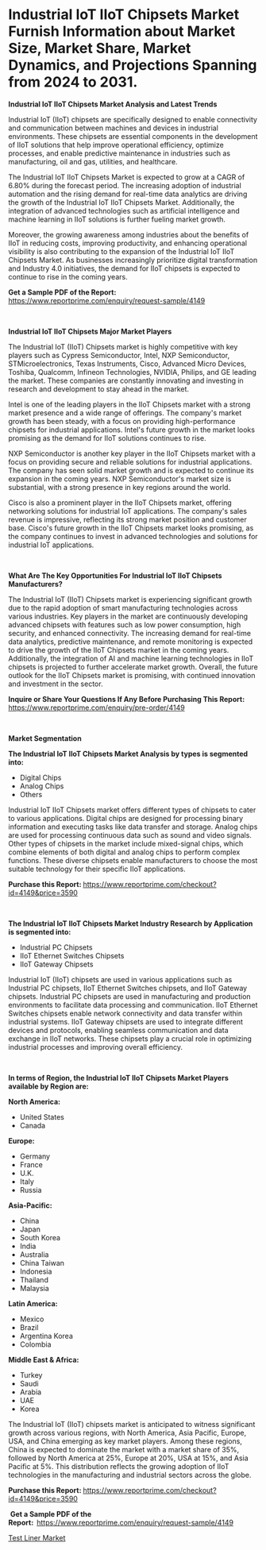 <p><h1>Industrial IoT IIoT Chipsets Market Furnish Information about Market Size, Market Share, Market Dynamics, and Projections Spanning from 2024 to 2031.</h1></p><p><strong>Industrial IoT IIoT Chipsets Market Analysis and Latest Trends</strong></p>
<p><p>Industrial IoT (IIoT) chipsets are specifically designed to enable connectivity and communication between machines and devices in industrial environments. These chipsets are essential components in the development of IIoT solutions that help improve operational efficiency, optimize processes, and enable predictive maintenance in industries such as manufacturing, oil and gas, utilities, and healthcare.</p><p>The Industrial IoT IIoT Chipsets Market is expected to grow at a CAGR of 6.80% during the forecast period. The increasing adoption of industrial automation and the rising demand for real-time data analytics are driving the growth of the Industrial IoT IIoT Chipsets Market. Additionally, the integration of advanced technologies such as artificial intelligence and machine learning in IIoT solutions is further fueling market growth.</p><p>Moreover, the growing awareness among industries about the benefits of IIoT in reducing costs, improving productivity, and enhancing operational visibility is also contributing to the expansion of the Industrial IoT IIoT Chipsets Market. As businesses increasingly prioritize digital transformation and Industry 4.0 initiatives, the demand for IIoT chipsets is expected to continue to rise in the coming years.</p></p>
<p><strong>Get a Sample PDF of the Report:&nbsp;</strong> <a href="https://www.reportprime.com/enquiry/request-sample/4149">https://www.reportprime.com/enquiry/request-sample/4149</a></p>
<p>&nbsp;</p>
<p><strong>Industrial IoT IIoT Chipsets Major Market Players</strong></p>
<p><p>The Industrial IoT (IIoT) Chipsets market is highly competitive with key players such as Cypress Semiconductor, Intel, NXP Semiconductor, STMicroelectronics, Texas Instruments, Cisco, Advanced Micro Devices, Toshiba, Qualcomm, Infineon Technologies, NVIDIA, Philips, and GE leading the market. These companies are constantly innovating and investing in research and development to stay ahead in the market.</p><p>Intel is one of the leading players in the IIoT Chipsets market with a strong market presence and a wide range of offerings. The company's market growth has been steady, with a focus on providing high-performance chipsets for industrial applications. Intel's future growth in the market looks promising as the demand for IIoT solutions continues to rise.</p><p>NXP Semiconductor is another key player in the IIoT Chipsets market with a focus on providing secure and reliable solutions for industrial applications. The company has seen solid market growth and is expected to continue its expansion in the coming years. NXP Semiconductor's market size is substantial, with a strong presence in key regions around the world.</p><p>Cisco is also a prominent player in the IIoT Chipsets market, offering networking solutions for industrial IoT applications. The company's sales revenue is impressive, reflecting its strong market position and customer base. Cisco's future growth in the IIoT Chipsets market looks promising, as the company continues to invest in advanced technologies and solutions for industrial IoT applications.</p></p>
<p>&nbsp;</p>
<p><strong>What Are The Key Opportunities For Industrial IoT IIoT Chipsets Manufacturers?</strong></p>
<p><p>The Industrial IoT (IIoT) Chipsets market is experiencing significant growth due to the rapid adoption of smart manufacturing technologies across various industries. Key players in the market are continuously developing advanced chipsets with features such as low power consumption, high security, and enhanced connectivity. The increasing demand for real-time data analytics, predictive maintenance, and remote monitoring is expected to drive the growth of the IIoT Chipsets market in the coming years. Additionally, the integration of AI and machine learning technologies in IIoT chipsets is projected to further accelerate market growth. Overall, the future outlook for the IIoT Chipsets market is promising, with continued innovation and investment in the sector.</p></p>
<p><strong>Inquire or Share Your Questions If Any Before Purchasing This Report:</strong> <a href="https://www.reportprime.com/enquiry/pre-order/4149">https://www.reportprime.com/enquiry/pre-order/4149</a></p>
<p>&nbsp;</p>
<p><strong>Market Segmentation</strong></p>
<p><strong>The Industrial IoT IIoT Chipsets Market Analysis by types is segmented into:</strong></p>
<p><ul><li>Digital Chips</li><li>Analog Chips</li><li>Others</li></ul></p>
<p><p>Industrial IoT IIoT Chipsets market offers different types of chipsets to cater to various applications. Digital chips are designed for processing binary information and executing tasks like data transfer and storage. Analog chips are used for processing continuous data such as sound and video signals. Other types of chipsets in the market include mixed-signal chips, which combine elements of both digital and analog chips to perform complex functions. These diverse chipsets enable manufacturers to choose the most suitable technology for their specific IIoT applications.</p></p>
<p><strong>Purchase this Report:&nbsp;</strong><a href="https://www.reportprime.com/checkout?id=4149&price=3590">https://www.reportprime.com/checkout?id=4149&price=3590</a></p>
<p>&nbsp;</p>
<p><strong>The Industrial IoT IIoT Chipsets Market Industry Research by Application is segmented into:</strong></p>
<p><ul><li>Industrial PC Chipsets</li><li>IIoT Ethernet Switches Chipsets</li><li>IIoT Gateway Chipsets</li></ul></p>
<p><p>Industrial IoT (IIoT) chipsets are used in various applications such as Industrial PC chipsets, IIoT Ethernet Switches chipsets, and IIoT Gateway chipsets. Industrial PC chipsets are used in manufacturing and production environments to facilitate data processing and communication. IIoT Ethernet Switches chipsets enable network connectivity and data transfer within industrial systems. IIoT Gateway chipsets are used to integrate different devices and protocols, enabling seamless communication and data exchange in IIoT networks. These chipsets play a crucial role in optimizing industrial processes and improving overall efficiency.</p></p>
<p>&nbsp;</p>
<p><strong>In terms of Region, the Industrial IoT IIoT Chipsets Market Players available by Region are:</strong></p>
<p>
    <p> <strong> North America: </strong>
        <ul>
            <li>United States</li>
            <li>Canada</li>
        </ul>
        </p> 
    <p> <strong> Europe: </strong>
        <ul>
            <li>Germany</li>
            <li>France</li>
            <li>U.K.</li>
            <li>Italy</li>
            <li>Russia</li>
        </ul>
        </p> 
    <p> <strong> Asia-Pacific: </strong>
        <ul>
            <li>China</li>
            <li>Japan</li>
            <li>South Korea</li>
            <li>India</li>
            <li>Australia</li>
            <li>China Taiwan</li>
            <li>Indonesia</li>
            <li>Thailand</li>
            <li>Malaysia</li>
        </ul>
        </p> 
    <p> <strong> Latin America: </strong>
        <ul>
            <li>Mexico</li>
            <li>Brazil</li>
            <li>Argentina Korea</li>
            <li>Colombia</li>
        </ul>
        </p> 
    <p> <strong> Middle East & Africa: </strong>
        <ul>
            <li>Turkey</li>
            <li>Saudi</li>
            <li>Arabia</li>
            <li>UAE</li>
            <li>Korea</li>
        </ul>
    </p>
    </p>
<p><p>The Industrial IoT (IIoT) chipsets market is anticipated to witness significant growth across various regions, with North America, Asia Pacific, Europe, USA, and China emerging as key market players. Among these regions, China is expected to dominate the market with a market share of 35%, followed by North America at 25%, Europe at 20%, USA at 15%, and Asia Pacific at 5%. This distribution reflects the growing adoption of IIoT technologies in the manufacturing and industrial sectors across the globe.</p></p>
<p><strong>Purchase this Report: </strong><a href="https://www.reportprime.com/checkout?id=4149&price=3590">https://www.reportprime.com/checkout?id=4149&price=3590</a></p>
<p>&nbsp;<strong>Get a Sample PDF of the Report:&nbsp;&nbsp;</strong><a href="https://www.reportprime.com/enquiry/request-sample/4149">https://www.reportprime.com/enquiry/request-sample/4149</a></p>
<p><strong></strong></p>
<p><p><a href="https://chivalrous-flock-a86.notion.site/Test-Liner-Market-Size-Market-Trends-and-Growth-Outlook-forecasted-for-period-from-2024-to-2031-ae735a373a554134b8b20d7bc5849f88">Test Liner Market</a></p></p>